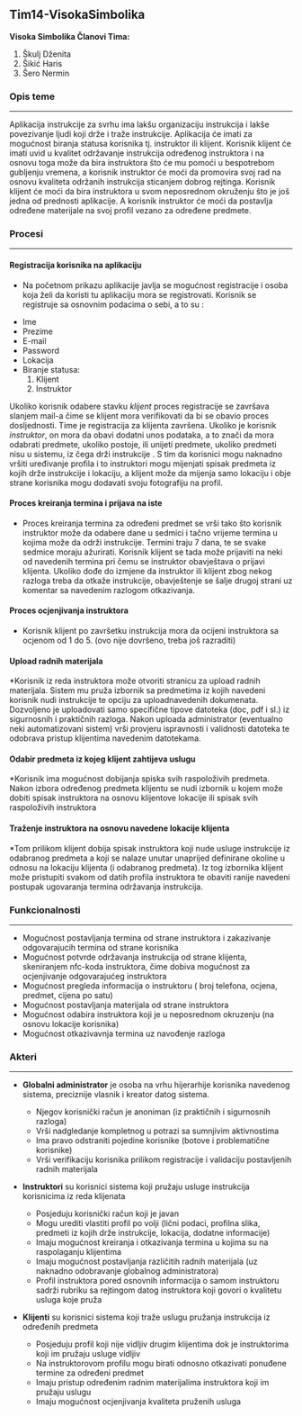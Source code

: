 ﻿## Tim14-VisokaSimbolika
**Visoka Simbolika
Članovi Tima:**

1. Škulj Dženita
2. Šikić Haris
3. Šero Nermin

### Opis teme
--- 

Aplikacija  instrukcije za svrhu ima lakšu organizaciju instrukcija i lakše povezivanje ljudi koji drže i traže instrukcije. Aplikacija će imati za mogućnost biranja statusa korisnika tj. instruktor ili klijent. Korisnik klijent će imati uvid u kvalitet održavanje instrukcija određenog instruktora i na osnovu toga može da bira instruktora što će mu pomoći u bespotrebom gubljenju vremena, a korisnik instruktor će moći da promovira svoj rad na osnovu kvaliteta održanih instrukcija sticanjem dobrog rejtinga. Korisnik klijent će moći da bira instruktora u svom neposrednom okruženju što je još jedna od prednosti aplikacije. A korisnik instruktor će moći da postavlja određene materijale na svoj profil vezano za određene predmete.

### Procesi
---

#### Registracija korisnika na aplikaciju

 * Na početnom prikazu aplikacije javlja se mogućnost registracije i osoba koja želi da koristi tu aplikaciju mora se registrovati. Korisnik se registruje sa osnovnim podacima o sebi, a to su :
-	Ime 
-	Prezime
-	E-mail
-	Password
-	Lokacija
-	Biranje statusa: 
       1.	Klijent
       2.	Instruktor 
       
Ukoliko korisnik odabere stavku *klijent* proces registracije se završava slanjem mail-a čime se klijent mora verifikovati da bi se obavio proces dosljednosti. Time je registracija za klijenta završena.
Ukoliko je korisnik *instruktor*, on mora da obavi dodatni unos podataka, a to znači da mora odabrati predmete, ukoliko postoje, ili unijeti predmete, ukoliko predmeti nisu u sistemu, iz čega drži instrukcije . 
S tim da korisnici mogu naknadno vršiti uređivanje profila i to instruktori mogu mijenjati spisak predmeta iz kojih drže instrukcije i lokaciju, a klijent može da mijenja samo lokaciju i obje strane korisnika mogu dodavati svoju fotografiju na profil.

#### Proces kreiranja termina i prijava na iste 

 * Proces kreiranja termina za određeni predmet se vrši tako što korisnik instruktor može da odabere dane u sedmici i tačno vrijeme termina u kojima može da održi instrukcije. Termini traju 7 dana, te se svake sedmice moraju ažurirati.
Korisnik klijent  se tada može prijaviti na neki od navedenih termina pri čemu se instruktor obavještava o prijavi klijenta. 
Ukoliko dođe do izmjene da instruktor ili klijent zbog nekog razloga treba da otkaže instrukcije, obavještenje se šalje drugoj strani uz komentar sa navedenim razlogom otkazivanja. 

#### Proces ocjenjivanja instruktora 

 * Korisnik klijent po završetku instrukcija mora da ocijeni instruktora sa ocjenom od 1 do 5. 
(ovo nije dovršeno, treba još razraditi)

#### Upload radnih materijala
 *Korisnik iz reda instruktora može otvoriti stranicu za upload radnih materijala. Sistem mu pruža izbornik sa predmetima iz kojih navedeni korisnik nudi instrukcije te opciju za uploadnavedenih dokumenata. Dozvoljeno je uploadovati samo specifične tipove datoteka (doc, 	pdf i sl.) iz sigurnosnih i praktičnih razloga. Nakon uploada administrator (eventualno neki automatizovani sistem) vrši provjeru ispravnosti i validnosti datoteka te odobrava pristup klijentima navedenim datotekama.

#### Odabir predmeta iz kojeg klijent zahtijeva uslugu
 *Korisnik ima mogućnost dobijanja spiska svih raspoloživih predmeta. Nakon izbora određenog predmeta klijentu se nudi izbornik u kojem može dobiti spisak instruktora na osnovu klijentove lokacije ili spisak svih raspoloživih instruktora

#### Traženje instruktora na osnovu navedene lokacije klijenta
 *Tom prilikom klijent dobija spisak instruktora koji nude usluge instrukcije iz odabranog predmeta a koji se nalaze unutar unaprijed definirane okoline u odnosu na lokaciju klijenta (i odabranog predmeta). Iz tog izbornika klijent može pristupiti svakom od datih profila instruktora te obaviti ranije navedeni postupak ugovaranja termina održavanja instrukcija.



### Funkcionalnosti
---
 
 * Mogućnost postavljanja termina od strane instruktora i zakazivanje odgovarajucih termina od strane korisnika
 * Mogućnost potvrde održavanja instrukcija od strane klijenta, skeniranjem nfc-koda instruktora, čime dobiva mogućnost za ocjenjivanje             odgovarajućeg instruktora
 * Mogućnost pregleda informacija o instruktoru ( broj telefona, ocjena, predmet, cijena po satu)
 * Mogućnost postavljanja materijala od strane instruktora
 * Mogućnost odabira instruktora koji je u neposrednom okruzenju (na osnovu lokacije korisnika)
 * Mogućnost otkazivavnja termina uz navođenje razloga

### Akteri
---

* **Globalni administrator** je osoba na vrhu hijerarhije korisnika navedenog sistema, preciznije vlasnik i kreator datog sistema. 
	* Njegov korisnički račun je anoniman (iz praktičnih i sigurnosnih razloga)
	* Vrši nadgledanje kompletnog u potrazi sa sumnjivim aktivnostima
	* Ima pravo odstraniti pojedine korisnike (botove i problematične korisnike)
	* Vrši verifikaciju korisnika prilikom registracije i validaciju postavljenih radnih materijala

* **Instruktori** su korisnici sistema koji pružaju usluge instrukcija korisnicima iz reda klijenata
	* Posjeduju korisnički račun koji je javan
	* Mogu urediti vlastiti profil po volji (lični podaci, profilna slika, predmeti iz kojih drže 	 	    instrukcije, lokacija, dodatne informacije)
	* Imaju mogućnost kreiranja i otkazivanja  termina u kojima su na raspolaganju klijentima
	* Imaju mogućnost postavljanja različitih radnih materijala (uz naknadno odobravanje 		   globalnog administratora)
	* Profil instruktora pored osnovnih informacija o samom instruktoru sadrži rubriku sa 	    	   rejtingom datog instruktora koji govori o kvalitetu usluga koje pruža

* **Klijenti** su korisnici sistema koji traže uslugu pružanja instrukcija iz određenih predmeta
	* Posjeduju profil koji nije vidljiv drugim klijentima dok je instruktorima koji im pružaju 	  	   usluge vidljiv
	* Na instruktorovom profilu mogu birati odnosno otkazivati ponuđene termine za određeni 	   predmet
	* Imaju pristup određenim radnim materijalima instruktora koji im pružaju uslugu
	* Imaju mogućnost ocjenjivanja kvaliteta pruženih usluga

